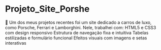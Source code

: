 # Projeto_Site_Porshe
🚗 Um dos meus projetos recentes foi um site dedicado a carros de luxo, como Porsche, Ferrari e Lamborghini. Nele, trabalhei com:  HTML5 e CSS3 com design responsivo  Estrutura de navegação fixa e intuitiva  Tabelas estilizadas e formulário funcional  Efeitos visuais com imagens e setas interativas
